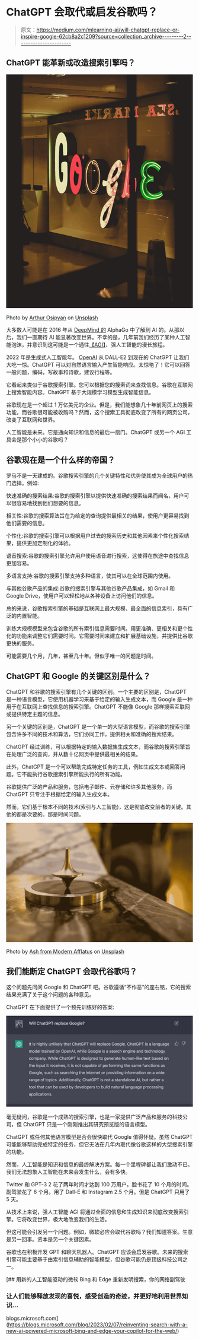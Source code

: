 # ChatGPT 会取代或启发谷歌吗？

> 原文：<https://medium.com/mlearning-ai/will-chatgpt-replace-or-inspire-google-62cb8a2c1209?source=collection_archive---------2----------------------->

## ChatGPT 能革新或改造搜索引擎吗？

![](img/762ac6f054c7029d9d3da9a283b811a4.png)

Photo by [Arthur Osipyan](https://unsplash.com/@arty_nyc?utm_source=medium&utm_medium=referral) on [Unsplash](https://unsplash.com?utm_source=medium&utm_medium=referral)

大多数人可能是在 2016 年从 [DeepMind 的](https://www.deepmind.com) AlphaGo 中了解到 AI 的。从那以后，我们一直期待 AI 能显著改变世界。不幸的是，几年前我们经历了某种人工智能泡沫，并意识到这可能是一个通往[【AGI】](https://en.wikipedia.org/wiki/Artificial_general_intelligence)、强人工智能的漫长旅程。

2022 年是生成式人工智能年。 [OpenAI](https://openai.com) 从 DALL-E2 到现在的 ChatGPT 让我们大吃一惊。ChatGPT 可以对自然语言输入产生智能响应。太惊艳了！它可以回答一般问题，编码，写故事和诗歌，建议行程等。

它看起来类似于谷歌搜索引擎。您可以根据您的搜索词来查找信息。谷歌在互联网上搜索智能内容。ChatGPT 基于大规模学习模型生成智能信息。

谷歌现在是一个超过 1 万亿美元的企业。但是，我们能想象几十年前网页上的搜索功能，而谷歌很可能被收购吗？然而，这个搜索工具彻底改变了所有的网页公司，改变了互联网和世界。

人工智能是未来。它是通向知识和信息的最后一扇门。ChatGPT 或另一个 AGI 工具会是那个小小的谷歌吗？

## 谷歌现在是一个什么样的帝国？

罗马不是一天建成的。谷歌搜索引擎的几个关键特性和优势使其成为全球用户的热门选择。例如:

快速准确的搜索结果:谷歌的搜索引擎以提供快速准确的搜索结果而闻名，用户可以很容易地找到他们想要的信息。

相关性:谷歌的搜索算法旨在为给定的查询提供最相关的结果，使用户更容易找到他们需要的信息。

个性化:谷歌的搜索引擎可以根据用户过去的搜索历史和其他因素来个性化搜索结果，提供更加定制化的体验。

语音搜索:谷歌的搜索引擎允许用户使用语音进行搜索，这使得在旅途中查找信息更加容易。

多语言支持:谷歌的搜索引擎支持多种语言，使其可以在全球范围内使用。

与其他谷歌产品的集成:谷歌的搜索引擎与其他谷歌产品集成，如 Gmail 和 Google Drive，使用户可以轻松地从各种设备上访问他们的信息。

总的来说，谷歌搜索引擎的基础是互联网上最大规模、最全面的信息索引，具有广泛的内置智能。

训练大规模模型来包含谷歌的所有索引信息需要时间。用更准确、更相关和更个性化的功能来调整它们需要时间。它需要时间来建立和扩展基础设施，并提供比谷歌更快的服务。

可能需要几个月，几年，甚至几十年。但似乎唯一的问题是时间。

## ChatGPT 和 Google 的关键区别是什么？

ChatGPT 和谷歌的搜索引擎有几个关键的区别。一个主要的区别是，ChatGPT 是一种语言模型，它使用机器学习来基于给定的输入生成文本，而 Google 是一种用于在互联网上查找信息的搜索引擎。ChatGPT 不能像 Google 那样搜索互联网或提供特定主题的信息。

另一个关键的区别是，ChatGPT 是一个单一的大型语言模型，而谷歌的搜索引擎包含许多不同的技术和算法，它们协同工作，提供相关和准确的搜索结果。

ChatGPT 经过训练，可以根据特定的输入数据集生成文本，而谷歌的搜索引擎旨在处理广泛的查询，并从数十亿网页中提供最相关的结果。

此外，ChatGPT 是一个可以帮助完成特定任务的工具，例如生成文本或回答问题。它不能执行谷歌搜索引擎所能执行的所有功能。

谷歌提供广泛的产品和服务，包括电子邮件、云存储和许多其他服务，而 ChatGPT 只专注于根据给定的输入生成文本。

然而，它们基于根本不同的技术(索引与人工智能)，这是彻底改变前者的关键。其他的都是次要的。那是时间问题。

![](img/7bd57c378ce60fc90f8aeb1ad7f0712e.png)

Photo by [Ash from Modern Afflatus](https://unsplash.com/@modernafflatusphotography?utm_source=medium&utm_medium=referral) on [Unsplash](https://unsplash.com?utm_source=medium&utm_medium=referral)

## 我们能断定 ChatGPT 会取代谷歌吗？

这个问题先问问 Google 和 ChatGPT 吧。谷歌遵循“不作恶”的座右铭，它的搜索结果充满了关于这个问题的各种意见。

ChatGPT 在下面提供了一个预先训练好的答案:

![](img/eb423f4678bf7eb4e111ed632b8cfe63.png)

毫无疑问，谷歌是一个成熟的搜索引擎，也是一家提供广泛产品和服务的科技公司，但 ChatGPT 只是一个刚刚推出其研究预览版的语言模型。

ChatGPT 或任何其他语言模型是否会很快取代 Google 值得怀疑。虽然 ChatGPT 可能能够帮助完成特定的任务，但它无法在几年内取代像谷歌这样的大型搜索引擎的功能。

然而，人工智能是知识和信息的最终解决方案。每一个里程碑都让我们激动不已。我们无法想象人工智能在未来会发生什么，会有多快。

Twitter 和 GPT-3 2 花了两年时间才达到 100 万用户。脸书花了 10 个月的时间。副驾驶花了 6 个月。用了 Dall-E 和 Instagram 2.5 个月。但是 ChatGPT 只用了 5 天。

从技术上来说，强人工智能 AGI 将通过全面的信息和生成知识来彻底改变搜索引擎。它将改变世界，极大地改变我们的生活。

但这可能会引发另一个问题。例如，微软必应会取代谷歌吗？我们知道答案。生意是另一回事。资本是另一个关键因素。

谷歌也在积极开发 GPT 和聊天机器人。ChatGPT 应该会启发谷歌。未来的搜索引擎可能主要基于由索引信息辅助的智能模型，但谷歌可能仍是顶级科技公司之一。

[](https://blogs.microsoft.com/blog/2023/02/07/reinventing-search-with-a-new-ai-powered-microsoft-bing-and-edge-your-copilot-for-the-web/) [## 用新的人工智能驱动的微软 Bing 和 Edge 重新发明搜索，你的网络副驾驶

### 让人们能够释放发现的喜悦，感受创造的奇迹，并更好地利用世界知识…

blogs.microsoft.com](https://blogs.microsoft.com/blog/2023/02/07/reinventing-search-with-a-new-ai-powered-microsoft-bing-and-edge-your-copilot-for-the-web/)